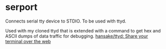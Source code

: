 # serport
Connects serial tty device to STDIO. To be used with ttyd.

Used with my cloned ttyd that is extended with a command
to get hex and ASCII dumps of data traffic for debugging.
[hansake/ttyd: Share your terminal over the web](https://github.com/hansake/ttyd)
